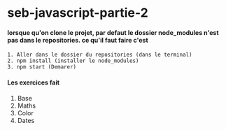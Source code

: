 # seb-javascript-partie-2
 #### lorsque qu'on clone le projet, par defaut le dossier node_modules n'est pas dans le repositories. ce qu'il faut faire c'est  
  ```
  1. Aller dans le dossier du repositories (dans le terminal)
  2. npm install (installer le node_modules)
  3. npm start (Demarer)
```

 #### Les exercices fait 
 1. Base
 2. Maths
 3. Color
 4. Dates
